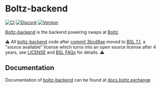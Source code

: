 # Boltz-backend

[![CI](https://github.com/BoltzExchange/boltz-backend/workflows/CI/badge.svg?branch=master)](https://github.com/BoltzExchange/boltz-backend/actions)
[![Discord](https://img.shields.io/discord/547454030801272832.svg)](https://discordapp.com/invite/QBvZGcW)
[![Version](https://img.shields.io/npm/v/boltz-backend.svg)](https://www.npmjs.com/package/boltz-backend)

[Boltz-backend](https://github.com/BoltzExchange/boltz-backend/) is the backend powering swaps at [Boltz](https://boltz.exchange/).  

⚠️ All [boltz-backend](https://github.com/BoltzExchange/boltz-backend/) code after [commit 3bcd9ae](https://github.com/BoltzExchange/boltz-backend/commit/3bcd9ae43db64add1bd72fe639bc38cfa727da04) moved to [BSL 1.1](https://mariadb.com/bsl11/), a "source available" license which turns into an open source license after 4 years, see [LICENSE](https://github.com/BoltzExchange/boltz-backend/blob/master/LICENSE) and [BSL FAQs](https://mariadb.com/bsl-faq-mariadb/) for details. ⚠️

## Documentation

Documentation of [boltz-backend](https://github.com/BoltzExchange/boltz-backend/) can be found at [docs.boltz.exchange](https://docs.boltz.exchange/)
